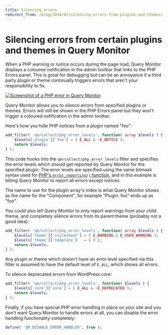 ```yaml
---
title: Silencing errors
redirect_from: /blog/2018/07/silencing-errors-from-plugins-and-themes/
---
```


# Silencing errors from certain plugins and themes in Query Monitor

When a PHP warning or notice occurs during the page load, Query Monitor displays a coloured notification in the admin toolbar that links to the PHP Errors panel. This is great for debugging but can be an annoyance if a third party plugin or theme continually triggers errors that aren't your responsibility to fix.

[![Screenshot of a PHP error in Query Monitor](/php-errors.png)](/php-errors.png)

Query Monitor allows you to silence errors from specified plugins or themes. Errors will still be shown in the PHP Errors panel but they won't trigger a coloured notification in the admin toolbar.

Here's how you hide PHP notices from a plugin named "foo":

```php
add_filter( 'qm/collect/php_error_levels', function( array $levels ) {
	$levels['plugin']['foo'] = ( E_ALL & ~E_NOTICE );
	return $levels;
} );
```

This code hooks into the `qm/collect/php_error_levels` filter and specifies the error levels which should get reported by Query Monitor for the specified plugin. The error levels are specified using the same bitmask syntax used for [PHP's `error_reporting()` function](https://secure.php.net/manual/en/function.error-reporting.php), and in this example is telling Query Monitor to report all errors except notices.

The name to use for the plugin array's index is what Query Monitor shows as the name for the "Component", for example "Plugin: foo" ends up as "foo".

You could also tell Query Monitor to only report warnings from your child theme, and completely silence errors from its parent theme (probably not a good idea):

```php
add_filter( 'qm/collect/php_error_levels', function( array $levels ) {
	$levels['theme']['stylesheet'] = ( E_WARNING & E_USER_WARNING );
	$levels['theme']['template']   = ( 0 );
	return $levels;
} );
```

Any plugin or theme which doesn't have an error level specified via this filter is assumed to have the default level of `E_ALL`, which shows all errors.

To silence deprecated errors from WordPress core:

```php
add_filter( 'qm/collect/php_error_levels', function( $levels ) {
	$levels['core']['core'] = ( E_ALL & ~E_DEPRECATED );
	return $levels;
} );
```

Finally, if you have special PHP error handling in place on your site and you don't want Query Monitor to handle errors at all, you can disable the error handling functionality completely:

```php
define( 'QM_DISABLE_ERROR_HANDLER', true );
```

